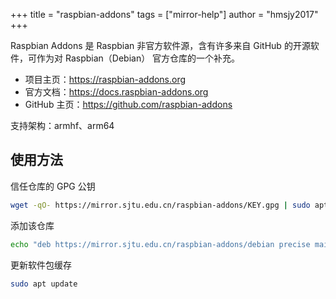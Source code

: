 +++
title = "raspbian-addons"
tags = ["mirror-help"]
author = "hmsjy2017"
+++

Raspbian Addons 是 Raspbian 非官方软件源，含有许多来自 GitHub 的开源软件，可作为对 Raspbian（Debian） 官方仓库的一个补充。

- 项目主页：https://raspbian-addons.org
- 官方文档：https://docs.raspbian-addons.org
- GitHub 主页：https://github.com/raspbian-addons


支持架构：armhf、arm64

## 使用方法
信任仓库的 GPG 公钥
```bash
wget -qO- https://mirror.sjtu.edu.cn/raspbian-addons/KEY.gpg | sudo apt-key add -
```
添加该仓库
```bash
echo "deb https://mirror.sjtu.edu.cn/raspbian-addons/debian precise main" | sudo tee /etc/apt/sources.list.d/raspbian-addons.list
```
更新软件包缓存
```bash
sudo apt update
```
